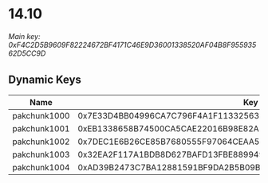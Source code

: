 # 14.10

###### *Main key: 0xF4C2D5B9609F82224672BF4171C46E9D36001338520AF04B8F95593562D5CC9D*

## Dynamic Keys

| Name         | Key                                                                |
|--------------|--------------------------------------------------------------------|
| pakchunk1000 | 0x7E33D4BB04996CA7C796F4A1F113325634764954DC56B18DA56BF28CD550F17C |
| pakchunk1001 | 0xEB1338658B74500CA5CAE22016B98E82AE1F6151F60A113340D725F0A190174A |
| pakchunk1002 | 0x7DEC1E6B26CE85B7680555F97064CEAA5C788DFDC674F98A6A711F726DEDB943 |
| pakchunk1003 | 0x32EA2F117A1BDB8D627BAFD13FBE8899493E304C4B765F9BB33BF108736D8345 |
| pakchunk1004 | 0xAD39B2473C7BA12881591BF9DA2B5B09B00594B232ED6E9D6680DC7F24CC9B2A |
